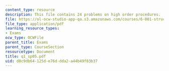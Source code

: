 ```yaml
---
content_type: resource
description: This file contains 24 problems on high order procedures.
file: https://ol-ocw-studio-app-qa.s3.amazonaws.com/courses/6-001-structure-and-interpretation-of-computer-programs-spring-2005/d8c9db64125de76ddda2a44b49f83b37_q1_sp05.pdf
file_type: application/pdf
learning_resource_types:
- Exams
ocw_type: OCWFile
parent_title: Exams
parent_type: CourseSection
resourcetype: Document
title: q1_sp05.pdf
uid: d8c9db64-125d-e76d-dda2-a44b49f83b37
---
```

